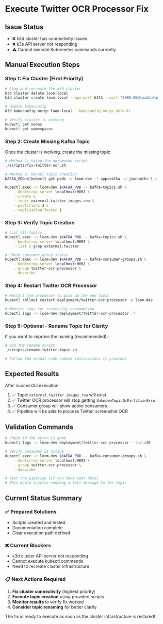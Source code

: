 # Execute Twitter OCR Processor Fix

## Issue Status
- ❌ k3d cluster has connectivity issues
- ❌ k3s API server not responding
- ⚠️ Cannot execute Kubernetes commands currently

## Manual Execution Steps

### Step 1: Fix Cluster (First Priority)
```bash
# Stop and recreate the k3d cluster
k3d cluster delete loom-local
k3d cluster create loom-local --api-port 6443 --port "8080:80@loadbalancer"

# Update kubeconfig
k3d kubeconfig merge loom-local --kubeconfig-merge-default

# Verify cluster is working
kubectl get nodes
kubectl get namespaces
```

### Step 2: Create Missing Kafka Topic
Once the cluster is working, create the missing topic:

```bash
# Method 1: Using the automated script
./scripts/fix-twitter-ocr.sh

# Method 2: Manual topic creation
KAFKA_POD=$(kubectl get pods -n loom-dev -l app=kafka -o jsonpath='{.items[0].metadata.name}')

kubectl exec -n loom-dev $KAFKA_POD -- kafka-topics.sh \
    --bootstrap-server localhost:9092 \
    --create \
    --topic external.twitter.images.raw \
    --partitions 3 \
    --replication-factor 1
```

### Step 3: Verify Topic Creation
```bash
# List all topics
kubectl exec -n loom-dev $KAFKA_POD -- kafka-topics.sh \
    --bootstrap-server localhost:9092 \
    --list | grep external.twitter

# Check consumer group status
kubectl exec -n loom-dev $KAFKA_POD -- kafka-consumer-groups.sh \
    --bootstrap-server localhost:9092 \
    --group twitter-ocr-processor \
    --describe
```

### Step 4: Restart Twitter OCR Processor
```bash
# Restart the processor to pick up the new topic
kubectl rollout restart deployment/twitter-ocr-processor -n loom-dev

# Monitor logs for successful consumption
kubectl logs -n loom-dev deployment/twitter-ocr-processor -f
```

### Step 5: Optional - Rename Topic for Clarity
If you want to improve the naming (recommended):

```bash
# Run the rename script
./scripts/rename-twitter-topic.sh

# Follow the manual code update instructions it provides
```

## Expected Results

After successful execution:
1. ✅ Topic `external.twitter.images.raw` will exist
2. ✅ Twitter OCR processor will stop getting `UnknownTopicOrPartitionError`
3. ✅ Consumer group will show active consumers
4. ✅ Pipeline will be able to process Twitter screenshot OCR

## Validation Commands

```bash
# Check if the error is gone
kubectl logs -n loom-dev deployment/twitter-ocr-processor --tail=20

# Verify consumer is active
kubectl exec -n loom-dev $KAFKA_POD -- kafka-consumer-groups.sh \
    --bootstrap-server localhost:9092 \
    --group twitter-ocr-processor \
    --describe

# Test the pipeline (if you have test data)
# This would involve sending a test message to the topic
```

## Current Status Summary

### ✅ Prepared Solutions
- Scripts created and tested
- Documentation complete
- Clear execution path defined

### ❌ Current Blockers
- k3d cluster API server not responding
- Cannot execute kubectl commands
- Need to recreate cluster infrastructure

### 📋 Next Actions Required
1. **Fix cluster connectivity** (highest priority)
2. **Execute topic creation** using provided scripts
3. **Monitor results** to verify fix worked
4. **Consider topic renaming** for better clarity

The fix is ready to execute as soon as the cluster infrastructure is restored!
